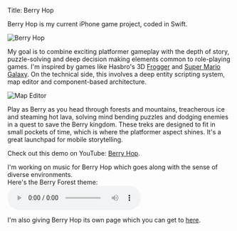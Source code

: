 Title: Berry Hop

Berry Hop is my current iPhone game project, coded in Swift.

![Berry Hop](http://wanganzhou.com/images/berry/berry.png)

My goal is to combine exciting platformer gameplay with the depth of story, puzzle-solving and deep decision making elements common to role-playing games. I'm inspired by games like Hasbro's 3D [Frogger](https://www.youtube.com/watch?v=ubo6afKReBk) and [Super Mario Galaxy](https://en.wikipedia.org/wiki/Super_Mario_Galaxy). On the technical side, this involves a deep entity scripting system, map editor and component-based architecture.

![Map Editor](http://wanganzhou.com/images/berry/mapeditor.png)

Play as Berry as you head through forests and mountains, treacherous ice and steaming hot lava, solving mind bending puzzles and dodging enemies in a quest to save the Berry kingdom. These treks are designed to fit in small pockets of time, which is where the platformer aspect shines. It's a great launchpad for mobile storytelling.

Check out this demo on YouTube: [Berry Hop](https://youtu.be/F_fUK3vFJGY).

I'm working on music for Berry Hop which goes along with the sense of diverse environments.  
Here's the Berry Forest theme:  
<audio controls>
  <source src="http://wanganzhou.com/music/berry.mp3" type="audio/mpeg">
  Your browser does not support the audio tag.
</audio>

I'm also giving Berry Hop its own page which you can get to [here](http://wanganzhou.com/berry-hop.html).